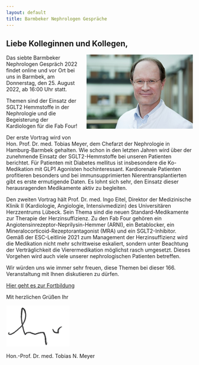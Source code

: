 ```yaml
---
layout: default
title: Barmbeker Nephrologen Gespräche
---
```

## Liebe Kolleginnen und Kollegen,   

<img src="/assets/images/CA_Meyer.jpg" height="200rem" style="float:right; margin-left:20px; margin-bottom:20px;">Das siebte Barmbeker Nephrologen Gespräch 2022 findet online und vor Ort bei uns in Barmbek, am Donnerstag, den 25. August 2022, ab 16:00 Uhr statt.    

Themen sind der Einsatz der SGLT2 Hemmstoffe in der Nephrologie und die Begeisterung der Kardiologen für die Fab Four!         

Der erste Vortrag wird von Hon. Prof. Dr. med. Tobias Meyer, dem Chefarzt der Nephrologie in Hamburg-Barmbek gehalten. Wie schon in den letzten Jahren wird über der zunehmende Einsatz der SGLT2-Hemmstoffe bei unseren Patienten berichtet. Für Patienten mit Diabetes mellitus ist insbesondere die Ko-Medikation mit GLP1 Agonisten hochinteressant. Kardiorenale Patienten profitieren besonders und bei immunsupprimierten Nierentransplantierten gibt es erste ermutigende Daten. Es lohnt sich sehr, den Einsatz dieser herausragenden Medikamente aktiv zu begleiten.         

Den zweiten Vortrag hält Prof. Dr. med. Ingo Eitel, Direktor der Medizinische Klinik II (Kardiologie, Angiologie, Intensivmedizin) des Universitären Herzzentrums Lübeck. Sein Thema sind die neuen Standard-Medikamente zur Therapie der Herzinsuffizienz. Zu den Fab Four gehören ein Angiotensinrezeptor-Neprilysin-Hemmer (ARNI), ein Betablocker, ein Mineralocorticoid-Rezeptorantagonist (MRA) und ein SGLT2-Inhibitor. Gemäß der ESC-Leitlinie 2021 zum Management der Herzinsuffizienz wird die Medikation nicht mehr schrittweise eskaliert, sondern unter Beachtung der Verträglichkeit die Vierermedikation möglichst rasch umgesetzt. Dieses Vorgehen wird auch viele unserer nephrologischen Patienten betreffen.         

Wir würden uns wie immer sehr freuen, diese Themen bei dieser 166. Veranstaltung mit Ihnen diskutieren zu dürfen.         

<a class="button" href="https://teams.microsoft.com/l/meetup-join/19%3ameeting_N2E0ZGI0NmEtOGVlNS00ZTFkLTk0YzEtNTkwMWE0YmFhMjIy%40thread.v2/0?context=%7b%22Tid%22%3a%22e6160a47-a12e-4ab1-be56-bddd09456693%22%2c%22Oid%22%3a%2254de3200-43af-4cbb-8fde-9d0457be7bcb%22%7d" target="_blank">Hier geht es zur Fortbildung</a>  

Mit herzlichen Grüßen Ihr  

![Unterschrift Prof. Meyer](/assets/images/unterschrift-meyer.png)  

Hon.-Prof. Dr. med. Tobias N. Meyer  
